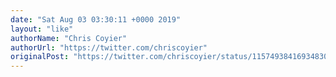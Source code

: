 ```yaml
---
date: "Sat Aug 03 03:30:11 +0000 2019"
layout: "like"
authorName: "Chris Coyier"
authorUrl: "https://twitter.com/chriscoyier"
originalPost: "https://twitter.com/chriscoyier/status/1157493841693483008"
---
```

